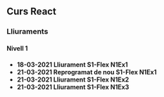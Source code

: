 <!DOCTYPE html>
<html>

<head>
  <h2>Curs React</h2>
</head>

<body>
<h3>Lliuraments</h3>
</body>

<h4>Nivell 1<h4>
<ul>
  <li>18-03-2021  Lliurament S1-Flex N1Ex1</li>
  <li>21-03-2021  Reprogramat de nou S1-Flex N1Ex1</li>
  <li>21-03-2021  Lliurament S1-Flex N1Ex2</li>
  <li>21-03-2021  Lliurament S1-Flex N1Ex3</li>
</ul>
</html>